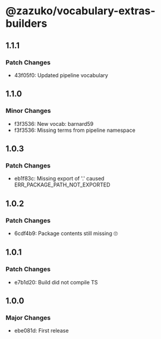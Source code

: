 # @zazuko/vocabulary-extras-builders

## 1.1.1

### Patch Changes

- 43f05f0: Updated pipeline vocabulary

## 1.1.0

### Minor Changes

- f3f3536: New vocab: barnard59
- f3f3536: Missing terms from pipeline namespace

## 1.0.3

### Patch Changes

- eb1f83c: Missing export of '.' caused ERR_PACKAGE_PATH_NOT_EXPORTED

## 1.0.2

### Patch Changes

- 6cdf4b9: Package contents still missing 🙄

## 1.0.1

### Patch Changes

- e7b1d20: Build did not compile TS

## 1.0.0

### Major Changes

- ebe081d: First release
